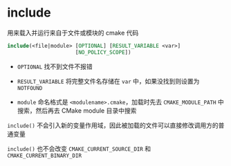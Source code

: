 # include

用来载入并运行来自于文件或模块的 cmake 代码

```cmake
include(<file|module> [OPTIONAL] [RESULT_VARIABLE <var>]
                      [NO_POLICY_SCOPE])
```

- `OPTIONAL` 找不到文件不报错

- `RESULT_VARIABLE` 将完整文件名存储在 `var` 中，如果没找到则设置为 `NOTFOUND`

- `module` 命名格式是 `<modulename>.cmake`，加载时先去 `CMAKE_MODULE_PATH` 中搜索，然后再去 CMake module 目录中搜索

`include()` 不会引入新的变量作用域，因此被加载的文件可以直接修改调用方的普通变量

`include()` 也不会改变 `CMAKE_CURRENT_SOURCE_DIR` 和 `CMAKE_CURRENT_BINARY_DIR` 